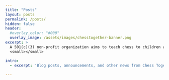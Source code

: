 ```yaml
---
title: "Posts"
layout: posts
permalink: /posts/
hidden: false
header:
  #overlay_color: "#000"
  overlay_image: /assets/images/chesstogether-banner.png
excerpt: >
  A 501(c)(3) non-profit organization aims to teach chess to children and special needs children<br />
  <small></small>

intro: 
  - excerpt: 'Blog posts, announcements, and other news from Chess Together'
   
---
```


<!-- {% include feature_row id="intro" type="center" %} -->

